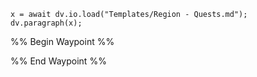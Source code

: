 ---
---


````dataviewjs
x = await dv.io.load("Templates/Region - Quests.md");
dv.paragraph(x);
````

%% Begin Waypoint %%

%% End Waypoint %%
